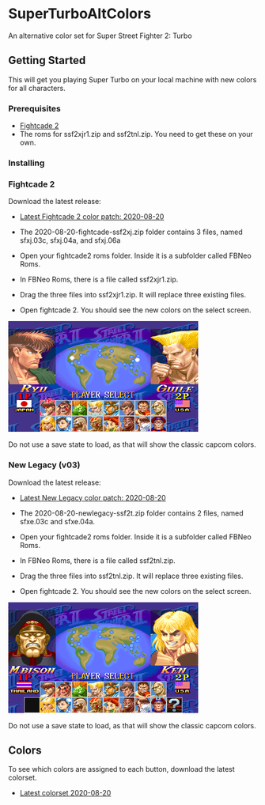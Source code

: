 # SuperTurboAltColors
An alternative color set for Super Street Fighter 2: Turbo

## Getting Started
This will get you playing Super Turbo on your local machine with new colors for all characters.

### Prerequisites
 * [Fightcade 2](http://www.fightcade.com/)
 * The roms for ssf2xjr1.zip and ssf2tnl.zip. You need to get these on your own.
 
### Installing

### Fightcade 2
Download the latest release:
 * [Latest Fightcade 2 color patch: 2020-08-20](roms/Fightcade/2020-08-20-fightcade-ssf2xj.zip?raw=true)
 
* The 2020-08-20-fightcade-ssf2xj.zip folder contains 3 files, named sfxj.03c, sfxj.04a, and sfxj.06a
* Open your fightcade2 roms folder. Inside it is a subfolder called FBNeo Roms. 
* In FBNeo Roms, there is a file called ssf2xjr1.zip.
* Drag the three files into ssf2xjr1.zip. It will replace three existing files.
* Open fightcade 2. You should see the new colors on the select screen.

 ![character select](images/characterselect.png)

Do not use a save state to load, as that will show the classic capcom colors.
 
### New Legacy (v03)
Download the latest release:
 * [Latest New Legacy color patch: 2020-08-20](roms/NewLegacy/2020-08-20-newlegacy-ssf2t.zip?raw=true)
 
* The 2020-08-20-newlegacy-ssf2t.zip folder contains 2 files, named sfxe.03c and sfxe.04a.
* Open your fightcade2 roms folder. Inside it is a subfolder called FBNeo Roms. 
* In FBNeo Roms, there is a file called ssf2tnl.zip.
* Drag the three files into ssf2tnl.zip. It will replace three existing files.
* Open fightcade 2. You should see the new colors on the select screen.

 ![character select new legacy](images/characterselect_newlegacy.png)

Do not use a save state to load, as that will show the classic capcom colors.

## Colors
To see which colors are assigned to each button, download the latest colorset.
 * [Latest colorset  2020-08-20](colorsets/2020-08-20-colorset.zip?raw=true)

